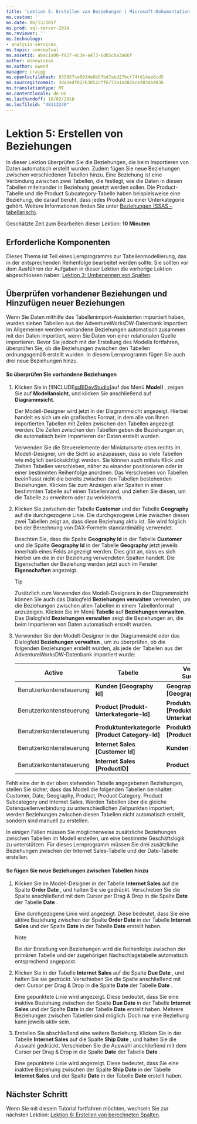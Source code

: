 ```yaml
---
title: 'Lektion 5: Erstellen von Beziehungen | Microsoft-Dokumentation'
ms.custom: ''
ms.date: 06/13/2017
ms.prod: sql-server-2014
ms.reviewer: ''
ms.technology:
- analysis-services
ms.topic: conceptual
ms.assetid: abac1a00-f827-4c3e-a473-6db5c8a3a66f
author: minewiskan
ms.author: owend
manager: craigg
ms.openlocfilehash: 935957ce0934e6b57bd7abd27bcf74fd14ee8cd5
ms.sourcegitcommit: 3da2edf82763852cff6772a1a282ace3034b4936
ms.translationtype: MT
ms.contentlocale: de-DE
ms.lasthandoff: 10/02/2018
ms.locfileid: "48113240"
---
```

# <a name="lesson-5-create-relationships"></a>Lektion 5: Erstellen von Beziehungen
  In dieser Lektion überprüfen Sie die Beziehungen, die beim Importieren von Daten automatisch erstellt wurden. Zudem fügen Sie neue Beziehungen zwischen verschiedenen Tabellen hinzu. Eine Beziehung ist eine Verbindung zwischen zwei Tabellen, die festlegt, wie die Daten in diesen Tabellen miteinander in Beziehung gesetzt werden sollen. Die Product-Tabelle und die Product Subcategory-Tabelle haben beispielsweise eine Beziehung, die darauf beruht, dass jedes Produkt zu einer Unterkategorie gehört. Weitere Informationen finden Sie unter [Beziehungen &#40;SSAS – tabellarisch&#41;](tabular-models/relationships-ssas-tabular.md).  
  
 Geschätzte Zeit zum Bearbeiten dieser Lektion: **10 Minuten**  
  
## <a name="prerequisites"></a>Erforderliche Komponenten  
 Dieses Thema ist Teil eines Lernprogramms zur Tabellenmodellierung, das in der entsprechenden Reihenfolge bearbeitet werden sollte. Sie sollten vor dem Ausführen der Aufgaben in dieser Lektion die vorherige Lektion abgeschlossen haben: [Lektion 3: Umbenennen von Spalten](rename-columns.md).  
  
## <a name="review-existing-relationships-and-add-new-relationships"></a>Überprüfen vorhandener Beziehungen und Hinzufügen neuer Beziehungen  
 Wenn Sie Daten mithilfe des Tabellenimport-Assistenten importiert haben, wurden sieben Tabellen aus der AdventureWorksDW-Datenbank importiert. Im Allgemeinen werden vorhandene Beziehungen automatisch zusammen mit den Daten importiert, wenn Sie Daten von einer relationalen Quelle importieren. Bevor Sie jedoch mit der Erstellung des Modells fortfahren, überprüfen Sie, ob die Beziehungen zwischen den Tabellen ordnungsgemäß erstellt wurden. In diesem Lernprogramm fügen Sie auch drei neue Beziehungen hinzu.  
  
#### <a name="to-review-existing-relationships"></a>So überprüfen Sie vorhandene Beziehungen  
  
1.  Klicken Sie in [!INCLUDE[ssBIDevStudio](../includes/ssbidevstudio-md.md)]auf das Menü **Modell** , zeigen Sie auf **Modellansicht**, und klicken Sie anschließend auf **Diagrammsicht**.  
  
     Der Modell-Designer wird jetzt in der Diagrammsicht angezeigt. Hierbei handelt es sich um ein grafisches Format, in dem alle von Ihnen importierten Tabellen mit Zeilen zwischen den Tabellen angezeigt werden. Die Zeilen zwischen den Tabellen geben die Beziehungen an, die automatisch beim Importieren der Daten erstellt wurden.  
  
     Verwenden Sie die Steuerelemente der Miniaturkarte oben rechts im Modell-Designer, um die Sicht so anzupassen, dass so viele Tabellen wie möglich berücksichtigt werden. Sie können auch mittels Klick und Ziehen Tabellen verschieben, näher zu einander positionieren oder in einer bestimmten Reihenfolge anordnen. Das Verschieben von Tabellen beeinflusst nicht die bereits zwischen den Tabellen bestehenden Beziehungen. Klicken Sie zum Anzeigen aller Spalten in einer bestimmten Tabelle auf einen Tabellenrand, und ziehen Sie diesen, um die Tabelle zu erweitern oder zu verkleinern.  
  
2.  Klicken Sie zwischen der Tabelle **Customer** und der Tabelle **Geography** auf die durchgezogene Linie. Die durchgezogene Linie zwischen diesen zwei Tabellen zeigt an, dass diese Beziehung aktiv ist. Sie wird folglich bei der Berechnung von DAX-Formeln standardmäßig verwendet.  
  
     Beachten Sie, dass die Spalte **Geography Id** in der Tabelle **Customer** und die Spalte **Geography Id** in der Tabelle **Geography** jetzt jeweils innerhalb eines Felds angezeigt werden. Dies gibt an, dass es sich hierbei um die in der Beziehung verwendeten Spalten handelt. Die Eigenschaften der Beziehung werden jetzt auch im Fenster **Eigenschaften** angezeigt.  
  
    > [!TIP]  
    >  Zusätzlich zum Verwenden des Modell-Designers in der Diagrammsicht können Sie auch das Dialogfeld **Beziehungen verwalten** verwenden, um die Beziehungen zwischen allen Tabellen in einem Tabellenformat anzuzeigen. Klicken Sie im Menü **Tabelle** auf **Beziehungen verwalten**. Das Dialogfeld **Beziehungen verwalten** zeigt die Beziehungen an, die beim Importieren von Daten automatisch erstellt wurden.  
  
3.  Verwenden Sie den Modell-Designer in der Diagrammsicht oder das Dialogfeld **Beziehungen verwalten** , um zu überprüfen, ob die folgenden Beziehungen erstellt wurden, als jede der Tabellen aus der AdventureWorksDW-Datenbank importiert wurde:  
  
    |Active|Tabelle|Verknüpfte Suchtabelle|  
    |------------|-----------|--------------------------|  
    |Benutzerkontensteuerung|**Kunden [Geography Id]**|**Geography [Geography Id]**|  
    |Benutzerkontensteuerung|**Product [Produkt-Unterkategorie-Id]**|**Produktunterkategorie [Produkt-Unterkategorie-Id]**|  
    |Benutzerkontensteuerung|**Produktunterkategorie [Product Category-Id]**|**Produktkategorie [Product Category-Id]**|  
    |Benutzerkontensteuerung|**Internet Sales [Customer Id]**|**Kunden [Customer Id]**|  
    |Benutzerkontensteuerung|**Internet Sales [ProductID]**|**Product [ProductID]**|  
  
 Fehlt eine der in der oben stehenden Tabelle angegebenen Beziehungen, stellen Sie sicher, dass das Modell die folgenden Tabellen beinhaltet: Customer, Date, Geography, Product, Product Category, Product Subcategory und Internet Sales. Werden Tabellen über die gleiche Datenquellenverbindung zu unterschiedlichen Zeitpunkten importiert, werden Beziehungen zwischen diesen Tabellen nicht automatisch erstellt, sondern sind manuell zu erstellen.  
  
 In einigen Fällen müssen Sie möglicherweise zusätzliche Beziehungen zwischen Tabellen im Modell erstellen, um eine bestimmte Geschäftslogik zu unterstützen. Für dieses Lernprogramm müssen Sie drei zusätzliche Beziehungen zwischen der Internet Sales-Tabelle und der Date-Tabelle erstellen.  
  
#### <a name="to-add-new-relationships-between-tables"></a>So fügen Sie neue Beziehungen zwischen Tabellen hinzu  
  
1.  Klicken Sie im Modell-Designer in der Tabelle **Internet Sales** auf die Spalte **Order Date** , und halten Sie sie gedrückt. Verschieben Sie die Spalte anschließend mit dem Cursor per Drag &amp; Drop in die Spalte **Date** der Tabelle **Date** .  
  
     Eine durchgezogene Linie wird angezeigt. Diese bedeutet, dass Sie eine aktive Beziehung zwischen der Spalte **Order Date** in der Tabelle **Internet Sales** und der Spalte **Date** in der Tabelle **Date** erstellt haben.  
  
    > [!NOTE]  
    >  Bei der Erstellung von Beziehungen wird die Reihenfolge zwischen der primären Tabelle und der zugehörigen Nachschlagetabelle automatisch entsprechend angepasst.  
  
2.  Klicken Sie in der Tabelle **Internet Sales** auf die Spalte **Due Date** , und halten Sie sie gedrückt. Verschieben Sie die Spalte anschließend mit dem Cursor per Drag &amp; Drop in die Spalte **Date** der Tabelle **Date** .  
  
     Eine gepunktete Linie wird angezeigt. Diese bedeutet, dass Sie eine inaktive Beziehung zwischen der Spalte **Due Date** in der Tabelle **Internet Sales** und der Spalte **Date** in der Tabelle **Date** erstellt haben. Mehrere Beziehungen zwischen Tabellen sind möglich. Doch nur eine Beziehung kann jeweils aktiv sein.  
  
3.  Erstellen Sie abschließend eine weitere Beziehung. Klicken Sie in der Tabelle **Internet Sales** auf die Spalte **Ship Date** , und halten Sie die Auswahl gedrückt. Verschieben Sie die Auswahl anschließend mit dem Cursor per Drag &amp; Drop in die Spalte **Date** der Tabelle **Date** .  
  
     Eine gepunktete Linie wird angezeigt. Diese bedeutet, dass Sie eine inaktive Beziehung zwischen der Spalte **Ship Date** in der Tabelle **Internet Sales** und der Spalte **Date** in der Tabelle **Date** erstellt haben.  
  
## <a name="next-step"></a>Nächster Schritt  
 Wenn Sie mit diesem Tutorial fortfahren möchten, wechseln Sie zur nächsten Lektion: [Lektion 6: Erstellen von berechneten Spalten](lesson-5-create-calculated-columns.md).  
  
  
